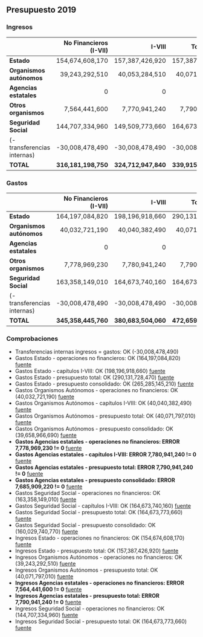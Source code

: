 ## Presupuesto 2019

### Ingresos

|                             | No Financieros (I-VII) | I-VIII | Total (I-IX) | Consolidado |
| :-------------------------- | ---------------------: | -----: | -----------: | ----------: |
| **Estado**                  | 154,674,608,170|157,387,426,920|157,387,426,920|156,779,458,950
| **Organismos autónomos**    | 39,243,292,510|40,053,284,510|40,071,797,010|37,513,040,890
| **Agencias estatales**      | 0|0|0|0
| **Otros organismos**        | 7,564,441,600|7,770,941,240|7,790,941,240|884,541,170
| **Seguridad Social**        | 144,707,334,960|149,509,773,660|164,673,773,660|144,738,419,330
| (- transferencias internas) | -30,008,478,490|-30,008,478,490|-30,008,478,490|
| **TOTAL**                   | **316,181,198,750**|**324,712,947,840**|**339,915,460,340**|**339,915,460,340**

### Gastos

|                             | No Financieros (I-VII) | I-VIII | Total (I-IX) | Consolidado |
| :-------------------------- |----------------------: | -----: | -----------: | ----------: |
| **Estado**                  | 164,197,084,820|198,196,918,660|290,131,728,470|265,285,145,210
| **Organismos autónomos**    | 40,032,721,190|40,040,382,490|40,071,797,010|39,658,966,690
| **Agencias estatales**      | 0|0|0|0
| **Otros organismos**        | 7,778,969,230|7,780,941,240|7,790,941,240|7,685,909,220
| **Seguridad Social**        | 163,358,149,010|164,673,740,160|164,673,773,660|160,029,740,770
| (- transferencias internas) | -30,008,478,490|-30,008,478,490|-30,008,478,490|
| **TOTAL**                   | **345,358,445,760**|**380,683,504,060**|**472,659,761,890**|**472,659,761,890**

### Comprobaciones

 * Transferencias internas ingresos = gastos: OK (-30,008,478,490)
 * Gastos Estado - operaciones no financieros: OK (164,197,084,820)   [fuente](http://www.sepg.pap.minhap.gob.es/Presup/PGE2019Proyecto/MaestroDocumentos/PGE-ROM/doc/HTM/N_19_A_R_6_2_801_1_3.HTM)
 * Gastos Estado - capítulos I-VIII: OK (198,196,918,660)   [fuente](http://www.sepg.pap.minhap.gob.es/Presup/PGE2019Proyecto/MaestroDocumentos/PGE-ROM/doc/HTM/N_19_A_R_6_2_801_1_3.HTM)
 * Gastos Estado - presupuesto total: OK (290,131,728,470)   [fuente](http://www.sepg.pap.minhap.gob.es/Presup/PGE2019Proyecto/MaestroDocumentos/PGE-ROM/doc/HTM/N_19_A_R_6_2_801_1_3.HTM)
 * Gastos Estado - presupuesto consolidado: OK (265,285,145,210)   [fuente](http://www.sepg.pap.minhap.gob.es/Presup/PGE2019Proyecto/MaestroDocumentos/PGE-ROM/doc/HTM/N_19_A_R_6_2_801_1_3.HTM)
 * Gastos Organismos Autónomos - operaciones no financieros: OK (40,032,721,190)   [fuente](http://www.sepg.pap.minhap.gob.es/Presup/PGE2019Proyecto/MaestroDocumentos/PGE-ROM/doc/HTM/N_19_A_R_6_2_802_1_3.HTM)
 * Gastos Organismos Autónomos - capítulos I-VIII: OK (40,040,382,490)   [fuente](http://www.sepg.pap.minhap.gob.es/Presup/PGE2019Proyecto/MaestroDocumentos/PGE-ROM/doc/HTM/N_19_A_R_6_2_802_1_3.HTM)
 * Gastos Organismos Autónomos - presupuesto total: OK (40,071,797,010)   [fuente](http://www.sepg.pap.minhap.gob.es/Presup/PGE2019Proyecto/MaestroDocumentos/PGE-ROM/doc/HTM/N_19_A_R_6_2_802_1_3.HTM)
 * Gastos Organismos Autónomos - presupuesto consolidado: OK (39,658,966,690)   [fuente](http://www.sepg.pap.minhap.gob.es/Presup/PGE2019Proyecto/MaestroDocumentos/PGE-ROM/doc/HTM/N_19_A_R_6_2_802_1_3.HTM)
 * **Gastos Agencias estatales - operaciones no financieros: ERROR 7,778,969,230 != 0**   [fuente](http://www.sepg.pap.minhap.gob.es/Presup/PGE2019Proyecto/MaestroDocumentos/PGE-ROM/doc/HTM/N_19_A_R_6_2_803_1_3.HTM)
 * **Gastos Agencias estatales - capítulos I-VIII: ERROR 7,780,941,240 != 0**   [fuente](http://www.sepg.pap.minhap.gob.es/Presup/PGE2019Proyecto/MaestroDocumentos/PGE-ROM/doc/HTM/N_19_A_R_6_2_803_1_3.HTM)
 * **Gastos Agencias estatales - presupuesto total: ERROR 7,790,941,240 != 0**   [fuente](http://www.sepg.pap.minhap.gob.es/Presup/PGE2019Proyecto/MaestroDocumentos/PGE-ROM/doc/HTM/N_19_A_R_6_2_803_1_3.HTM)
 * **Gastos Agencias estatales - presupuesto consolidado: ERROR 7,685,909,220 != 0**   [fuente](http://www.sepg.pap.minhap.gob.es/Presup/PGE2019Proyecto/MaestroDocumentos/PGE-ROM/doc/HTM/N_19_A_R_6_2_803_1_3.HTM)
 * Gastos Seguridad Social - operaciones no financieros: OK (163,358,149,010)   [fuente](http://www.sepg.pap.minhap.gob.es/Presup/PGE2019Proyecto/MaestroDocumentos/PGE-ROM/doc/HTM/N_19_A_R_6_2_805_1_3.HTM)
 * Gastos Seguridad Social - capítulos I-VIII: OK (164,673,740,160)   [fuente](http://www.sepg.pap.minhap.gob.es/Presup/PGE2019Proyecto/MaestroDocumentos/PGE-ROM/doc/HTM/N_19_A_R_6_2_805_1_3.HTM)
 * Gastos Seguridad Social - presupuesto total: OK (164,673,773,660)   [fuente](http://www.sepg.pap.minhap.gob.es/Presup/PGE2019Proyecto/MaestroDocumentos/PGE-ROM/doc/HTM/N_19_A_R_6_2_805_1_3.HTM)
 * Gastos Seguridad Social - presupuesto consolidado: OK (160,029,740,770)   [fuente](http://www.sepg.pap.minhap.gob.es/Presup/PGE2019Proyecto/MaestroDocumentos/PGE-ROM/doc/HTM/N_19_A_R_6_2_805_1_3.HTM)
 * Ingresos Estado - operaciones no financieros: OK (154,674,608,170)   [fuente](http://www.sepg.pap.minhap.gob.es/Presup/PGE2019Proyecto/MaestroDocumentos/PGE-ROM/doc/HTM/N_19_A_R_6_1_101_1_5_1.HTM)
 * Ingresos Estado - presupuesto total: OK (157,387,426,920)   [fuente](http://www.sepg.pap.minhap.gob.es/Presup/PGE2019Proyecto/MaestroDocumentos/PGE-ROM/doc/HTM/N_19_A_R_6_1_101_1_5_1.HTM)
 * Ingresos Organismos Autónomos - operaciones no financieros: OK (39,243,292,510)   [fuente](http://www.sepg.pap.minhap.gob.es/Presup/PGE2019Proyecto/MaestroDocumentos/PGE-ROM/doc/HTM/N_19_A_R_6_1_102_1_4_1.HTM)
 * Ingresos Organismos Autónomos - presupuesto total: OK (40,071,797,010)   [fuente](http://www.sepg.pap.minhap.gob.es/Presup/PGE2019Proyecto/MaestroDocumentos/PGE-ROM/doc/HTM/N_19_A_R_6_1_102_1_4_1.HTM)
 * **Ingresos Agencias estatales - operaciones no financieros: ERROR 7,564,441,600 != 0**   [fuente](http://www.sepg.pap.minhap.gob.es/Presup/PGE2019Proyecto/MaestroDocumentos/PGE-ROM/doc/HTM/N_19_A_R_6_1_103_1_4_1.HTM)
 * **Ingresos Agencias estatales - presupuesto total: ERROR 7,790,941,240 != 0**   [fuente](http://www.sepg.pap.minhap.gob.es/Presup/PGE2019Proyecto/MaestroDocumentos/PGE-ROM/doc/HTM/N_19_A_R_6_1_103_1_4_1.HTM)
 * Ingresos Seguridad Social - operaciones no financieros: OK (144,707,334,960)   [fuente](http://www.sepg.pap.minhap.gob.es/Presup/PGE2019Proyecto/MaestroDocumentos/PGE-ROM/doc/HTM/N_19_A_R_6_1_105_1_5_1.HTM)
 * Ingresos Seguridad Social - presupuesto total: OK (164,673,773,660)   [fuente](http://www.sepg.pap.minhap.gob.es/Presup/PGE2019Proyecto/MaestroDocumentos/PGE-ROM/doc/HTM/N_19_A_R_6_1_105_1_5_1.HTM)
